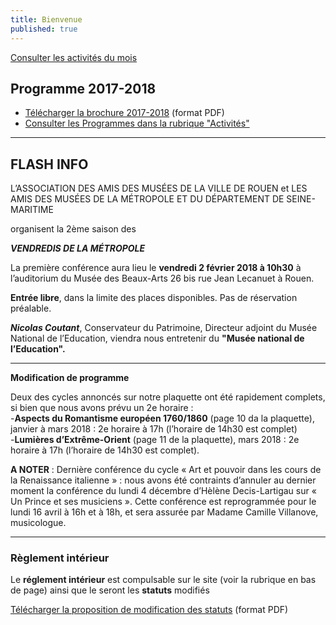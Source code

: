 ```yaml
---
title: Bienvenue
published: true
---
```


<p><a href="/pages/activites-du-mois.html" class="bouton">Consulter les activités du mois</a></p>  

## Programme 2017-2018

- [Télécharger la brochure 2017-2018](/fichiers/brochure-2017-2018.pdf) (format PDF)
- [Consulter les Programmes dans la rubrique "Activités"](/pages/activites.html)





---
## FLASH INFO  
L’ASSOCIATION DES AMIS DES MUSÉES DE LA VILLE DE ROUEN
et
LES AMIS DES MUSÉES DE LA MÉTROPOLE ET DU DÉPARTEMENT
DE SEINE-MARITIME

organisent la 2ème saison des

**_VENDREDIS DE LA MÉTROPOLE_**

La première conférence aura lieu le 
**vendredi 2 février 2018 à 10h30**
à l’auditorium du Musée des Beaux-Arts
26 bis rue Jean Lecanuet à Rouen.

**Entrée libre**, dans la limite des places disponibles. Pas de réservation préalable.

_**Nicolas Coutant**_, Conservateur du Patrimoine, Directeur adjoint du Musée National de l’Education, viendra nous entretenir du **"Musée national de l’Education".**

---





**Modification de programme**  
  


Deux des cycles annoncés sur notre plaquette ont été rapidement complets, si bien que nous avons prévu un 2e horaire :  
-**Aspects du Romantisme européen 1760/1860** (page 10 da la plaquette), janvier à mars 2018 : 2e horaire à 17h (l’horaire de 14h30 est complet)  
-**Lumières d’Extrême-Orient** (page 11 de la plaquette), mars 2018 : 2e horaire à 17h (l’horaire de 14h30 est complet).  
 
 **A NOTER** : Dernière conférence du cycle « Art et pouvoir dans les cours de la Renaissance italienne » :
nous avons été contraints d’annuler au dernier moment la conférence du lundi 4 décembre d’Hèlène
Decis-Lartigau sur « Un Prince et ses musiciens ». Cette conférence est reprogrammée pour le lundi
16 avril à 16h et à 18h, et sera assurée par Madame Camille Villanove, musicologue.


 


  









---

### Règlement intérieur

Le **réglement intérieur** est compulsable sur le site (voir la rubrique en bas de page) ainsi que le seront les **statuts** modifiés

[Télécharger la proposition de modification des statuts](/fichiers/161115-proposition-de-modifications-des-statuts.pdf) (format PDF)
